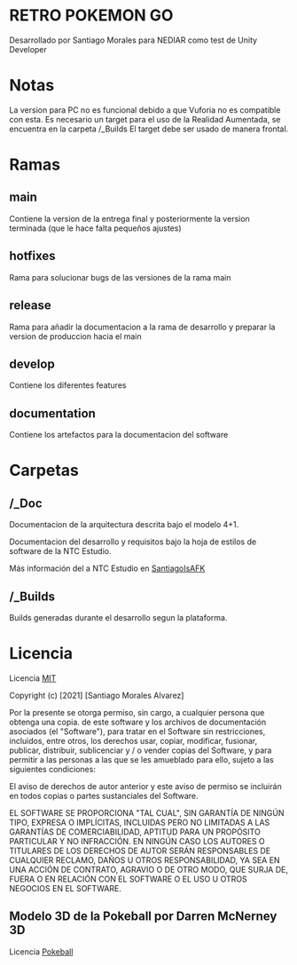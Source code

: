 # RETRO POKEMON GO
Desarrollado por Santiago Morales para NEDIAR como test de Unity Developer

# Notas
La version para PC no es funcional debido a que Vuforia no es compatible con esta.
Es necesario un target para el uso de la Realidad Aumentada, se encuentra en la carpeta /_Builds
El target debe ser usado de manera frontal.

# Ramas

## main
Contiene la version de la entrega final y posteriormente la version terminada (que le hace falta pequeños ajustes)

## hotfixes
Rama para solucionar bugs de las versiones de la rama main

## release
Rama para añadir la documentacion a la rama de desarrollo y preparar la version de produccion hacia el main

## develop
Contiene los diferentes features

## documentation
Contiene los artefactos para la documentacion del software

# Carpetas

## /_Doc

Documentacion de la arquitectura descrita bajo el modelo 4+1.

Documentacion del desarrollo y requisitos bajo la hoja de estilos de software de la NTC Estudio.

Más información del a NTC Estudio en [SantiagoIsAFK](https://santiagoisafk.wordpress.com/)

## /_Builds

Builds generadas durante el desarrollo segun la plataforma.

# Licencia

Licencia [MIT](https://choosealicense.com/licenses/mit/)

Copyright (c) [2021] [Santiago Morales Alvarez]

Por la presente se otorga permiso, sin cargo, a cualquier persona que obtenga una copia.
de este software y los archivos de documentación asociados (el "Software"), para tratar
en el Software sin restricciones, incluidos, entre otros, los derechos
usar, copiar, modificar, fusionar, publicar, distribuir, sublicenciar y / o vender
copias del Software, y para permitir a las personas a las que se les
amueblado para ello, sujeto a las siguientes condiciones:

El aviso de derechos de autor anterior y este aviso de permiso se incluirán en todos
copias o partes sustanciales del Software.

EL SOFTWARE SE PROPORCIONA "TAL CUAL", SIN GARANTÍA DE NINGÚN TIPO, EXPRESA O
IMPLÍCITAS, INCLUIDAS PERO NO LIMITADAS A LAS GARANTÍAS DE COMERCIABILIDAD,
APTITUD PARA UN PROPÓSITO PARTICULAR Y NO INFRACCIÓN. EN NINGÚN CASO
LOS AUTORES O TITULARES DE LOS DERECHOS DE AUTOR SERÁN RESPONSABLES DE CUALQUIER RECLAMO, DAÑOS U OTROS
RESPONSABILIDAD, YA SEA EN UNA ACCIÓN DE CONTRATO, AGRAVIO O DE OTRO MODO, QUE SURJA DE,
FUERA O EN RELACIÓN CON EL SOFTWARE O EL USO U OTROS NEGOCIOS EN EL SOFTWARE.

## Modelo 3D de la Pokeball por Darren McNerney 3D
Licencia [Pokeball](https://sketchfab.com/3d-models/pokeball-0449a18a7dcc49d288263f64befa459f)

